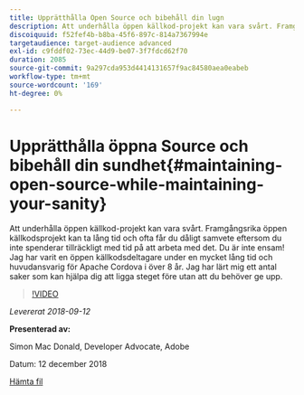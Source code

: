 ```yaml
---
title: Upprätthålla Open Source och bibehåll din lugn
description: Att underhålla öppen källkod-projekt kan vara svårt. Framgångsrika öppen källkodsprojekt kan ta lång tid och ofta får du dåligt samvete eftersom du inte spenderar tillräckligt med tid på att arbeta med det. Lär dig ett antal saker som kan hjälpa dig att ligga steget före i projektet utan att behöva ge dig dåligt samvete.
discoiquuid: f52fef4b-b8ba-45f6-897c-814a7367994e
targetaudience: target-audience advanced
exl-id: c9fddf02-73ec-44d9-be07-3f7fdcd62f70
duration: 2085
source-git-commit: 9a297cda953d4414131657f9ac84580aea0eabeb
workflow-type: tm+mt
source-wordcount: '169'
ht-degree: 0%

---
```


# Upprätthålla öppna Source och bibehåll din sundhet{#maintaining-open-source-while-maintaining-your-sanity}

Att underhålla öppen källkod-projekt kan vara svårt. Framgångsrika öppen källkodsprojekt kan ta lång tid och ofta får du dåligt samvete eftersom du inte spenderar tillräckligt med tid på att arbeta med det. Du är inte ensam! Jag har varit en öppen källkodsdeltagare under en mycket lång tid och huvudansvarig för Apache Cordova i över 8 år. Jag har lärt mig ett antal saker som kan hjälpa dig att ligga steget före utan att du behöver ge upp.

>[!VIDEO](https://video.tv.adobe.com/v/23713/?quality=9)

*Levererat 2018-09-12*

**Presenterad av:**

Simon Mac Donald, Developer Advocate, Adobe

Datum: 12 december 2018

[Hämta fil](assets/maintaining-open-source-while-maintaining-your-sanity-gems-091218.pdf)

<!--
[Get back to the Overview](https://helpx.adobe.com/experience-manager/kt/eseminars/gems/aem-index.html)
-->

